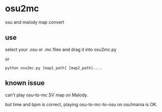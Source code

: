 # osu2mc

osu and malody map convert

## use

select your .osu or .mc files and drag it into osu2mc.py

or

    python osu2mc.py [map1_path] [map2_path]....

## known issue

can't play osu-to-mc SV map on Malody.

but time and bpm is correct, playing osu-to-mc-to-osu on osu!mania is OK.
